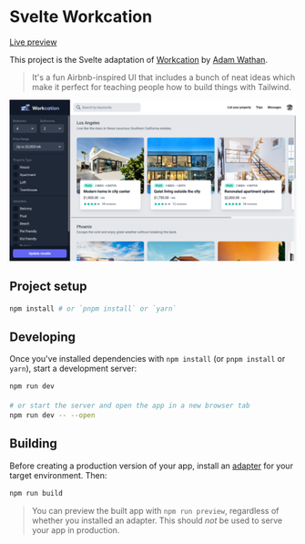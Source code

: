 # Svelte Workcation

[Live preview](https://svelte-workcation.vercel.app/)

This project is the Svelte adaptation of [Workcation](https://github.com/adamwathan/workcation) by [Adam Wathan](https://github.com/adamwathan).

> It's a fun Airbnb-inspired UI that includes a bunch of neat ideas which make it perfect for teaching people how to build things with Tailwind.

![](/static/workcation-screenshot.png)

## Project setup

```bash
npm install # or `pnpm install` or `yarn`
```

## Developing

Once you've installed dependencies with `npm install` (or `pnpm install` or `yarn`), start a development server:

```bash
npm run dev

# or start the server and open the app in a new browser tab
npm run dev -- --open
```

## Building

Before creating a production version of your app, install an [adapter](https://kit.svelte.dev/docs#adapters) for your target environment. Then:

```bash
npm run build
```

> You can preview the built app with `npm run preview`, regardless of whether you installed an adapter. This should _not_ be used to serve your app in production.

